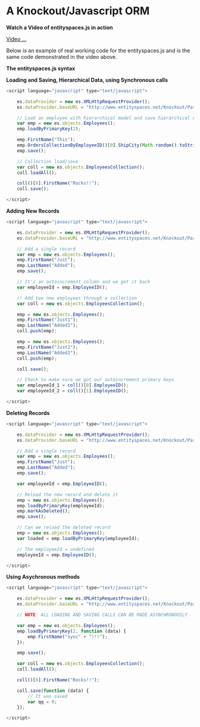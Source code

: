 A Knockout/Javascript ORM
============================================


**Watch a Video of entityspaces.js in action**

[Video ...](http://www.entityspaces.net/developer/Videos/entityspaces_js/entityspaces.html)


Below is an example of real working code for the entityspaces.js and is the same code demonstrated in the video above.


**The entityspaces.js syntax**

**Loading and Saving, Hierarchical Data, using Synchronous calls**

````javascript
<script language="javascript" type="text/javascript">

    es.dataProvider = new es.XMLHttpRequestProvider();
    es.dataProvider.baseURL = "http://www.entityspaces.net/Knockout/Part1/esService/esJson.svc/";

    // Load an employee with hierarchical model and save hierarchical data back to the server
    var emp = new es.objects.Employees();
    emp.loadByPrimaryKey(2);

    emp.FirstName("This");
    emp.OrdersCollectionByEmployeeID()[0].ShipCity(Math.random().toString().substr(0, 4));
    emp.save();

    // Collection load/save
    var coll = new es.objects.EmployeesCollection();
    coll.loadAll();

    coll()[0].FirstName("Rocks!!");
    coll.save();

</script>
````

**Adding New Records**

````javascript
<script language="javascript" type="text/javascript">

    es.dataProvider = new es.XMLHttpRequestProvider();
    es.dataProvider.baseURL = "http://www.entityspaces.net/Knockout/Part1/esService/esJson.svc/";

    // Add a single record
    var emp = new es.objects.Employees();
    emp.FirstName("Just");
    emp.LastName("Added");
    emp.save();

    // It's an autoincrement column and we get it back
    var employeeId = emp.EmployeeID();

    // Add two new employees through a collection
    var coll = new es.objects.EmployeesCollection();

    emp = new es.objects.Employees();
    emp.FirstName("Just1");
    emp.LastName("Added1");
    coll.push(emp);

    emp = new es.objects.Employees();
    emp.FirstName("Just2");
    emp.LastName("Added2");
    coll.push(emp);

    coll.save();

    // Check to make sure we got our autoincrement primary keys
    var employeeId_1 = coll()[0].EmployeeID();
    var employeeId_2 = coll()[1].EmployeeID();

</script>
````

**Deleting Records**

````javascript
<script language="javascript" type="text/javascript">

    es.dataProvider = new es.XMLHttpRequestProvider();
    es.dataProvider.baseURL = "http://www.entityspaces.net/Knockout/Part1/esService/esJson.svc/";

    // Add a single record
    var emp = new es.objects.Employees();
    emp.FirstName("Just");
    emp.LastName("Added");
    emp.save();

    var employeeId = emp.EmployeeID();

    // Reload the new record and delete it
    emp = new es.objects.Employees();
    emp.loadByPrimaryKey(employeeId);
    emp.markAsDeleted();
    emp.save();

    // Can we reload the deleted record
    emp = new es.objects.Employees();
    var loaded = emp.loadByPrimaryKey(employeeId);

    // The employeeId = undefined
    employeeId = emp.EmployeeID();

</script>
````

**Using Asychronous methods**

````javascript
<script language="javascript" type="text/javascript">

    es.dataProvider = new es.XMLHttpRequestProvider();
    es.dataProvider.baseURL = "http://www.entityspaces.net/Knockout/Part1/esService/esJson.svc/";

	// NOTE: ALL LOADING AND SAVING CALLS CAN BE MADE ASYNCHRONOUSLY

    var emp = new es.objects.Employees();
    emp.loadByPrimaryKey(2, function (data) {
        emp.FirstName("sync" + "!!!");
    });

    emp.save();

    var coll = new es.objects.EmployeesCollection();
    coll.loadAll();

    coll()[0].FirstName("Rocks!!");

    coll.save(function (data) {
        // It was saved
        var qq = 0;
    });

</script>
````

